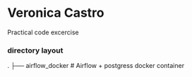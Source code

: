 # Veronica Castro 

Practical code excercise

### directory layout

  .
    ├── airflow_docker                   						# Airflow + postgress docker container
